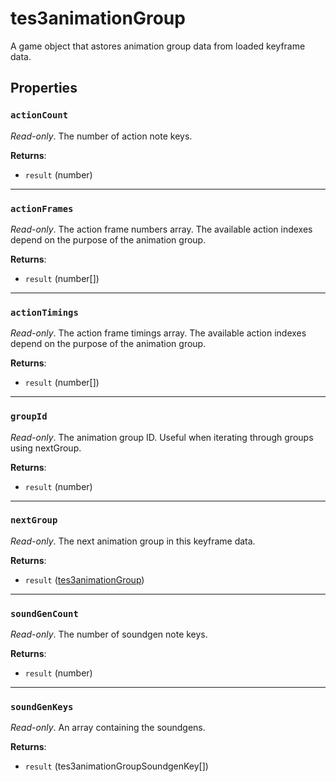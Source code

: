 # tes3animationGroup
<div class="search_terms" style="display: none">tes3animationgroup, animationgroup</div>

<!---
	This file is autogenerated. Do not edit this file manually. Your changes will be ignored.
	More information: https://github.com/MWSE/MWSE/tree/master/docs
-->

A game object that astores animation group data from loaded keyframe data.

## Properties

### `actionCount`
<div class="search_terms" style="display: none">actioncount</div>

*Read-only*. The number of action note keys.

**Returns**:

* `result` (number)

***

### `actionFrames`
<div class="search_terms" style="display: none">actionframes</div>

*Read-only*. The action frame numbers array. The available action indexes depend on the purpose of the animation group.

**Returns**:

* `result` (number[])

***

### `actionTimings`
<div class="search_terms" style="display: none">actiontimings</div>

*Read-only*. The action frame timings array. The available action indexes depend on the purpose of the animation group.

**Returns**:

* `result` (number[])

***

### `groupId`
<div class="search_terms" style="display: none">groupid</div>

*Read-only*. The animation group ID. Useful when iterating through groups using nextGroup.

**Returns**:

* `result` (number)

***

### `nextGroup`
<div class="search_terms" style="display: none">nextgroup</div>

*Read-only*. The next animation group in this keyframe data.

**Returns**:

* `result` ([tes3animationGroup](../types/tes3animationGroup.md))

***

### `soundGenCount`
<div class="search_terms" style="display: none">soundgencount</div>

*Read-only*. The number of soundgen note keys.

**Returns**:

* `result` (number)

***

### `soundGenKeys`
<div class="search_terms" style="display: none">soundgenkeys</div>

*Read-only*. An array containing the soundgens.

**Returns**:

* `result` (tes3animationGroupSoundgenKey[])

